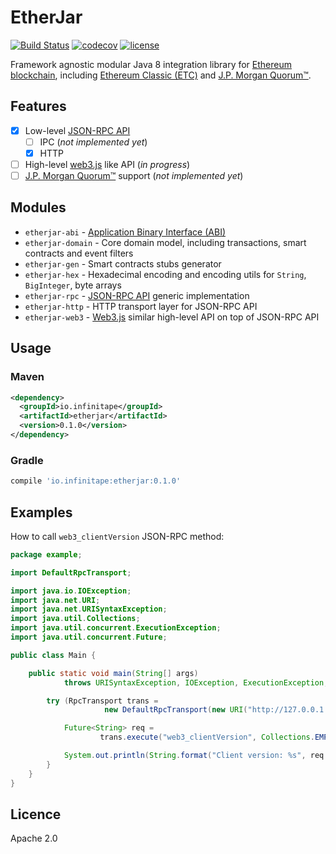 # EtherJar

[![Build Status](https://travis-ci.org/Infinitape/etherjar.svg?branch=master)](https://travis-ci.org/Infinitape/etherjar)
[![codecov](https://codecov.io/gh/Infinitape/etherjar/branch/master/graph/badge.svg)](https://codecov.io/gh/Infinitape/etherjar)
[![license](https://img.shields.io/github/license/infinitape/etherjar.svg?maxAge=2592000)](https://github.com/infinitape/etherjar/blob/master/LICENSE)

Framework agnostic modular Java 8 integration library for [Ethereum blockchain](https://www.ethereum.org),
including [Ethereum Classic (ETC)](https://ethereumclassic.github.io/)
and [J.P. Morgan Quorum™](https://www.jpmorgan.com/country/US/EN/Quorum).

## Features

* [x] Low-level [JSON-RPC API](https://github.com/ethereum/wiki/wiki/JSON-RPC)
  * [ ] IPC (_not implemented yet_)
  * [x] HTTP
* [ ] High-level [web3.js](https://github.com/ethereum/web3.js) like API (_in progress_)
* [ ] [J.P. Morgan Quorum™](https://www.jpmorgan.com/country/US/EN/Quorum) support (_not implemented yet_)

## Modules

* `etherjar-abi` - [Application Binary Interface (ABI)](https://github.com/ethereum/wiki/wiki/Ethereum-Contract-ABI)
* `etherjar-domain` - Core domain model, including transactions, smart contracts and event filters
* `etherjar-gen` - Smart contracts stubs generator
* `etherjar-hex` - Hexadecimal encoding and encoding utils for `String`, `BigInteger`, byte arrays
* `etherjar-rpc` - [JSON-RPC API](https://github.com/ethereum/wiki/wiki/JSON-RPC) generic implementation
* `etherjar-http` - HTTP transport layer for JSON-RPC API
* `etherjar-web3` - [Web3.js](https://github.com/ethereum/web3.js) similar high-level API on top of JSON-RPC API

## Usage

### Maven

```xml
<dependency>
  <groupId>io.infinitape</groupId>
  <artifactId>etherjar</artifactId>
  <version>0.1.0</version>
</dependency>
```

### Gradle

```groovy
compile 'io.infinitape:etherjar:0.1.0'
```

## Examples

How to call `web3_clientVersion` JSON-RPC method:

```java
package example;

import DefaultRpcTransport;

import java.io.IOException;
import java.net.URI;
import java.net.URISyntaxException;
import java.util.Collections;
import java.util.concurrent.ExecutionException;
import java.util.concurrent.Future;

public class Main {

    public static void main(String[] args)
            throws URISyntaxException, IOException, ExecutionException, InterruptedException {

        try (RpcTransport trans =
                     new DefaultRpcTransport(new URI("http://127.0.0.1:8545"))) {

            Future<String> req =
                    trans.execute("web3_clientVersion", Collections.EMPTY_LIST, String.class);

            System.out.println(String.format("Client version: %s", req.get()));
        }
    }
}
```

## Licence

Apache 2.0
